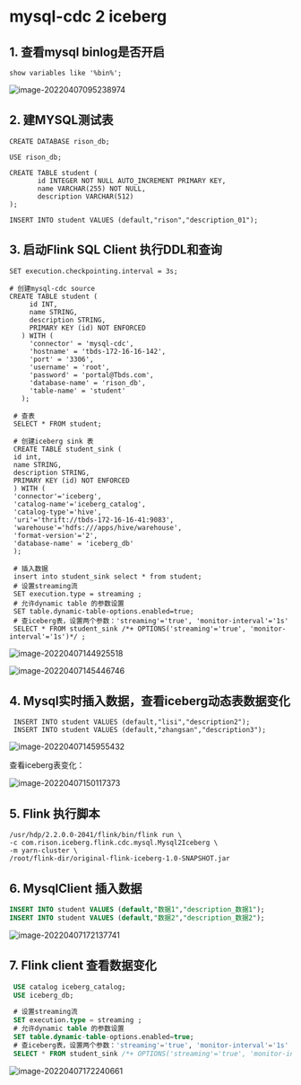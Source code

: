 # mysql-cdc 2 iceberg

## 1. 查看mysql binlog是否开启

```shell
show variables like '%bin%';
```

![image-20220407095238974](pic\image-20220407095238974.png)

## 2. 建MYSQL测试表

```mysql
CREATE DATABASE rison_db;

USE rison_db;

CREATE TABLE student (
       id INTEGER NOT NULL AUTO_INCREMENT PRIMARY KEY,
       name VARCHAR(255) NOT NULL,
       description VARCHAR(512)
);

INSERT INTO student VALUES (default,"rison","description_01");
```

## 3. 启动Flink SQL Client 执行DDL和查询

```mysql
SET execution.checkpointing.interval = 3s;

# 创建mysql-cdc source
CREATE TABLE student (
     id INT,
     name STRING,
     description STRING,
     PRIMARY KEY (id) NOT ENFORCED
   ) WITH (
     'connector' = 'mysql-cdc',
     'hostname' = 'tbds-172-16-16-142',
     'port' = '3306',
     'username' = 'root',
     'password' = 'portal@Tbds.com',
     'database-name' = 'rison_db',
     'table-name' = 'student'
   );
   
 # 查表 
 SELECT * FROM student;
 
 # 创建iceberg sink 表
 CREATE TABLE student_sink (
 id int,
 name STRING,
 description STRING,
 PRIMARY KEY (id) NOT ENFORCED
 ) WITH (
 'connector'='iceberg',
 'catalog-name'='iceberg_catalog',
 'catalog-type'='hive',  
 'uri'='thrift://tbds-172-16-16-41:9083',
 'warehouse'='hdfs:///apps/hive/warehouse',
 'format-version'='2',
 'database-name' = 'iceberg_db'
 );
   
 # 插入数据  
 insert into student_sink select * from student;
 # 设置streaming流
 SET execution.type = streaming ;
 # 允许dynamic table 的参数设置
 SET table.dynamic-table-options.enabled=true;
 # 查iceberg表，设置两个参数：'streaming'='true', 'monitor-interval'='1s'
 SELECT * FROM student_sink /*+ OPTIONS('streaming'='true', 'monitor-interval'='1s')*/ ;
```

![image-20220407144925518](pic\image-20220407144925518.png)

![image-20220407145446746](pic\image-20220407145446746.png)

## 4. Mysql实时插入数据，查看iceberg动态表数据变化

```mysql
 INSERT INTO student VALUES (default,"lisi","description2");
 INSERT INTO student VALUES (default,"zhangsan","description3");
```

![image-20220407145955432](pic\image-20220407145955432.png)

查看iceberg表变化：

![image-20220407150117373](pic\image-20220407150117373.png)

## 5. Flink 执行脚本

```shell
/usr/hdp/2.2.0.0-2041/flink/bin/flink run \
-c com.rison.iceberg.flink.cdc.mysql.Mysql2Iceberg \
-m yarn-cluster \
/root/flink-dir/original-flink-iceberg-1.0-SNAPSHOT.jar
```

## 6. MysqlClient 插入数据

```sql
INSERT INTO student VALUES (default,"数据1","description_数据1");
INSERT INTO student VALUES (default,"数据2","description_数据2");
```

![image-20220407172137741](pic\image-20220407172137741.png)

## 7. Flink client 查看数据变化

```sql
 USE catalog iceberg_catalog;
 USE iceberg_db;
 
 # 设置streaming流
 SET execution.type = streaming ;
 # 允许dynamic table 的参数设置
 SET table.dynamic-table-options.enabled=true;
 # 查iceberg表，设置两个参数：'streaming'='true', 'monitor-interval'='1s'
 SELECT * FROM student_sink /*+ OPTIONS('streaming'='true', 'monitor-interval'='1s')*/ ;
```

![image-20220407172240661](pic\image-20220407172240661.png)